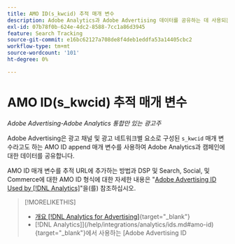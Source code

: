 ```yaml
---
title: AMO ID(s_kwcid) 추적 매개 변수
description: Adobe Analytics과 Adobe Advertising 데이터를 공유하는 데 사용되는 추적 매개 변수에 대해 알아봅니다.
exl-id: 07b78f0b-624e-4dc2-8588-7cc1a86d3945
feature: Search Tracking
source-git-commit: e16bc62127a708de8f4deb1eddfa53a14405cbc2
workflow-type: tm+mt
source-wordcount: '101'
ht-degree: 0%

---
```


# AMO ID(s_kwcid) 추적 매개 변수

*Adobe Advertising-Adobe Analytics 통합만 있는 광고주*

Adobe Advertising은 광고 채널 및 광고 네트워크별 요소로 구성된 `s_kwcid` 매개 변수라고도 하는 AMO ID append 매개 변수를 사용하여 Adobe Analytics과 캠페인에 대한 데이터를 공유합니다.

AMO ID 매개 변수를 추적 URL에 추가하는 방법과 DSP 및 Search, Social, 및 Commerce에 대한 AMO ID 형식에 대한 자세한 내용은 &quot;[Adobe Advertising ID Used by [!DNL Analytics]](/help/integrations/analytics/ids.md#amo-id)&quot;을(를) 참조하십시오.

>[!MORELIKETHIS]
>
>* [개요 [!DNL Analytics for Advertising]](/help/integrations/analytics/overview.md){target="_blank"}
>*  [!DNL Analytics]](/help/integrations/analytics/ids.md#amo-id){target="_blank"}에서 사용하는 [Adobe Advertising ID
